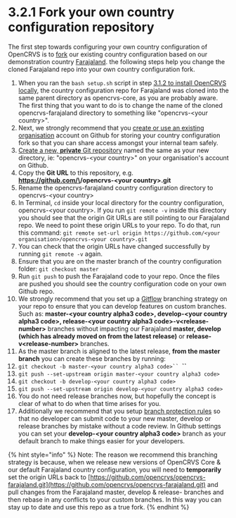 # 3.2.1 Fork your own country configuration repository

The first step towards configuring your own country configuration of OpenCRVS is to [fork](https://docs.github.com/en/get-started/quickstart/fork-a-repo) our existing country configuration based on our demonstration country [Farajaland](https://github.com/opencrvs/opencrvs-farajaland).  the following steps help you change the cloned Farajaland repo into your own country configuration fork.

1. When you ran the `bash setup.sh` script in step [3.1.2 to install OpenCRVS locally](../3.1-set-up-a-development-environment/3.1.2-install-opencrvs-locally.md), the country configuration repo for Farajaland was cloned into the same parent directory as opencrvs-core, as you are probably aware.  The first thing that you want to do is to change the name of the cloned opencrvs-farajaland directory to something like "opencrvs-\<your country>".&#x20;
2. Next, we strongly recommend that you [create or use an existing organisation](https://docs.github.com/en/organizations/collaborating-with-groups-in-organizations/creating-a-new-organization-from-scratch) account on Github for storing your country configuration fork so that you can share access amongst your internal team safely.
3. [Create a new, **private** Git repository](https://docs.github.com/en/get-started/quickstart/create-a-repo) named the same as your new directory, ie: "opencrvs-\<your country>" on your organisation's account on Github. &#x20;
4. Copy the **Git URL** to this repository, e.g. **https://github.com/\<your organisation>/opencrvs-\<your country>.git**
5. Rename the opencrvs-farajaland country configuration directory to opencrvs-\<your country>
6. In Terminal, `cd` inside your local directory for the country configuration, opencrvs-\<your country>.  If you run `git remote -v` inside this directory you should see that the origin Git URLs are still pointing to our Farajaland repo.  We need to point these origin URLs to your repo.  To do that, run this command:  `git remote set-url origin https://github.com/<your organisation>/opencrvs-<your country>.git`
7. You can check that the origin URLs have changed successfully by running `git remote -v` again.
8. Ensure that you are on the master branch of the country configuration folder: `git checkout master`
9. Run `git push` to push the Farajaland code to your repo.  Once the files are pushed you should see the country configuration code on your own Github repo.
10. We strongly recommend that you set up a [Gitflow](https://www.atlassian.com/git/tutorials/comparing-workflows/gitflow-workflow) branching strategy on your repo to ensure that you can develop features on custom branches.  Such as: **master-\<your country alpha3 code>,  develop-\<your country alpha3 code>, release-\<your country alpha3 code>-v\<release-number>** branches without impacting our Farajaland **master, develop (which has already moved on from the latest release)** or **release-v\<release-number>** branches. &#x20;
11. As the master branch is aligned to the latest release, **from the master branch** you can create these branches by running:
12. &#x20;`git checkout -b master-<your country alpha3 code>`` `**``**&#x20;
13. `git push --set-upstream origin master-<your country alpha3 code>`
14. `git checkout -b develop-<your country alpha3 code>`
15. `git push --set-upstream origin develop-<your country alpha3 code>`
16. You do not  need release branches now, but hopefully the concept is clear of what to do when that time arises for you. &#x20;
17. Additionally we recommend that you setup [branch protection rules](https://docs.github.com/en/repositories/configuring-branches-and-merges-in-your-repository/defining-the-mergeability-of-pull-requests/about-protected-branches) so that no developer can submit code to your new master, develop or release branches by mistake without a code review.  In Github settings you can set your **develop-\<your country alpha3 code>** branch as your default branch to make things easier for your developers.

{% hint style="info" %}
Note:  The reason we recommend this branching strategy is because, when we release new versions of OpenCRVS Core & our default Farajaland country configuration, you will need to **temporarily** set the origin URLs back to [https://github.com/opencrvs/opencrvs-farajaland.git](https://github.com/opencrvs/opencrvs-farajaland.git) and pull changes from the Farajaland master, develop & release- branches and then rebase in any conflicts to your custom branches.  In this way you can stay up to date and use this repo as a true fork.
{% endhint %}
